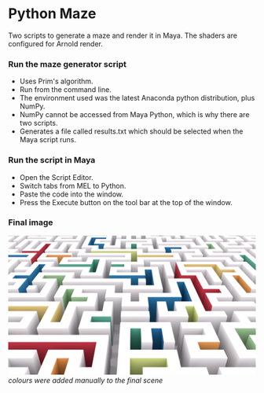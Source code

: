 # Python Maze
Two scripts to generate a maze and render it in Maya. The shaders are configured for Arnold render.

### Run the maze generator script
* Uses Prim's algorithm.
* Run from the command line.
* The environment used was the latest Anaconda python distribution, plus NumPy.
* NumPy cannot be accessed from Maya Python, which is why there are two scripts.
* Generates a file called results.txt which should be selected when the Maya script runs.

### Run the script in Maya
* Open the Script Editor.
* Switch tabs from MEL to Python.
* Paste the code into the window.
* Press the Execute button on the tool bar at the top of the window.

### Final image
![Final image of Arnold rendered spheres](/mazeHD.jpg)
*colours were added manually to the final scene*
